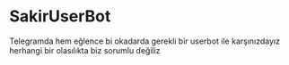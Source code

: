 # SakirUserBot
Telegramda hem eğlence bi okadarda gerekli bir userbot ile karşınızdayız herhangi bir olasılıkta biz sorumlu değiliz
